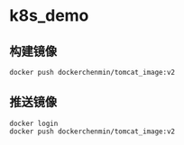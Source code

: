 # k8s_demo
## 构建镜像
```
docker push dockerchenmin/tomcat_image:v2
```
## 推送镜像
```
docker login
docker push dockerchenmin/tomcat_image:v2
```
